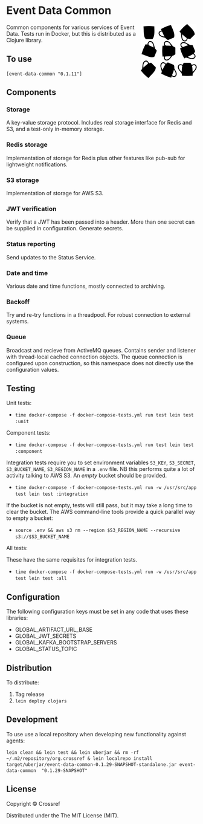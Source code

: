 # Event Data Common

<img src="doc/logo.png" align="right" style="float: right">

Common components for various services of Event Data. Tests run in Docker, but this is distributed as a Clojure library.

## To use

    [event-data-common "0.1.11"]

## Components

### Storage

A key-value storage protocol. Includes real storage interface for Redis and S3, and a test-only in-memory storage.

### Redis storage

Implementation of storage for Redis plus other features like pub-sub for lightweight notifications.

### S3 storage

Implementation of storage for AWS S3.

### JWT verification

Verify that a JWT has been passed into a header. More than one secret can be supplied in configuration. Generate secrets.

### Status reporting

Send updates to the Status Service.

### Date and time

Various date and time functions, mostly connected to archiving.

### Backoff

Try and re-try functions in a threadpool. For robust connection to external systems.

### Queue

Broadcast and recieve from ActiveMQ queues. Contains sender and listener with thread-local cached connection objects. The queue connection is configured upon construction, so this namespace does not directly use the configuration values.

## Testing

Unit tests:

  - `time docker-compose -f docker-compose-tests.yml run test lein test :unit`

Component tests:

  - `time docker-compose -f docker-compose-tests.yml run test lein test :component`

Integration tests require you to set environment variables `S3_KEY`, `S3_SECRET`, `S3_BUCKET_NAME`, `S3_REGION_NAME` in a `.env` file. NB this performs quite a lot of activity talking to AWS S3. An *empty* bucket should be provided.

 - `time docker-compose -f docker-compose-tests.yml run -w /usr/src/app test lein test :integration`

If the bucket is not empty, tests will still pass, but it may take a long time to clear the bucket. The AWS command-line tools provide a quick parallel way to empty a bucket:

 - `source .env && aws s3 rm --region $S3_REGION_NAME --recursive s3://$S3_BUCKET_NAME`

All tests:

These have the same requisites for integration tests.

  - `time docker-compose -f docker-compose-tests.yml run -w /usr/src/app test lein test :all`

## Configuration

The following configuration keys must be set in any code that uses these libraries:

 - GLOBAL_ARTIFACT_URL_BASE
 - GLOBAL_JWT_SECRETS
 - GLOBAL_KAFKA_BOOTSTRAP_SERVERS
 - GLOBAL_STATUS_TOPIC

## Distribution

To distribute:

 1. Tag release
 2. `lein deploy clojars`


## Development

To use use a local repository when developing new functionality against agents:

    lein clean && lein test && lein uberjar && rm -rf ~/.m2/repository/org.crossref & lein localrepo install target/uberjar/event-data-common-0.1.29-SNAPSHOT-standalone.jar event-data-common  "0.1.29-SNAPSHOT"
    
## License

Copyright © Crossref

Distributed under the The MIT License (MIT).
